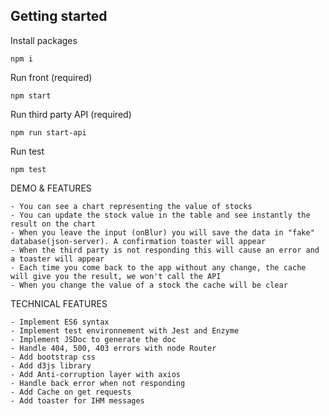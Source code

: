 ## Getting started

Install packages

```
npm i
```

Run front (required)
```
npm start
```

Run third party API (required)
```
npm run start-api
```

Run test
```
npm test
```

DEMO & FEATURES
```
- You can see a chart representing the value of stocks
- You can update the stock value in the table and see instantly the result on the chart
- When you leave the input (onBlur) you will save the data in "fake" database(json-server). A confirmation toaster will appear
- When the third party is not responding this will cause an error and a toaster will appear
- Each time you come back to the app without any change, the cache will give you the result, we won't call the API
- When you change the value of a stock the cache will be clear
```

TECHNICAL FEATURES
```
- Implement ES6 syntax
- Implement test environnement with Jest and Enzyme
- Implement JSDoc to generate the doc
- Handle 404, 500, 403 errors with node Router
- Add bootstrap css
- Add d3js library
- Add Anti-corruption layer with axios
- Handle back error when not responding
- Add Cache on get requests
- Add toaster for IHM messages
